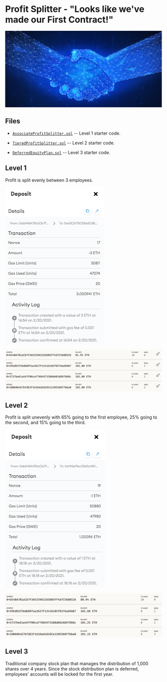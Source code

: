 # Profit Splitter - "Looks like we've made our First Contract!"

![contract](Images/smart-contract.png)

## Files

* [`AssociateProfitSplitter.sol`](Solidity-Code/AssociateProfitSplitter.sol) -- Level 1 starter code.

* [`TieredProfitSplitter.sol`](Solidity-Code/TieredProfitSplitter.sol) -- Level 2 starter code.

* [`DeferredEquityPlan.sol`](Solidity-Code/DeferredEquityPlan.sol) -- Level 3 starter code.

## Level 1

Profit is split evenly between 3 employees.

![contract](Images/AssociateScreenshot.png)

![contract](Images/AssociateScreenshot2.png)

## Level 2

Profit is split unevenly with 65% going to the first employee, 25% going to the second, and 15% going to the third.

![contract](Images/TieredScreenshot.png)

![contract](Images/TieredScreenshot2.png)

## Level 3

Traditional company stock plan that manages the distribution of 1,000 shares over 4 years. Since the stock distribution plan is deferred, employees' accounts will be locked for the first year.
